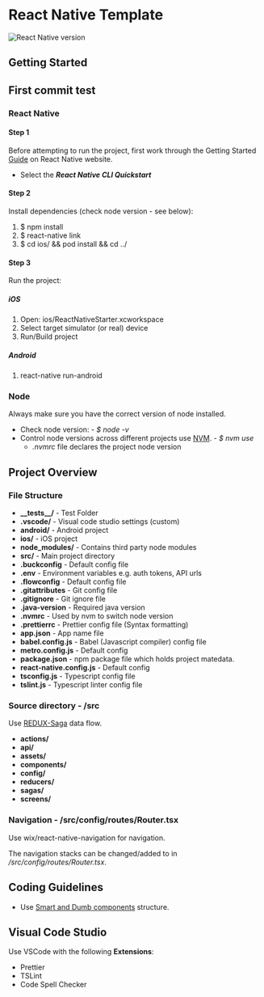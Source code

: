 # React Native Template

![React Native version](https://img.shields.io/badge/react--native-0.61.5-blue.svg)

## Getting Started

## First commit test

### React Native

#### Step 1

Before attempting to run the project, first work through the Getting Started [Guide](https://facebook.github.io/react-native/docs/getting-started) on React Native website.

- Select the **_React Native CLI Quickstart_**

#### Step 2

Install dependencies (check node version - see below):

1. \$ npm install
2. \$ react-native link
3. \$ cd ios/ && pod install && cd ../

#### Step 3

Run the project:

##### iOS

1. Open: ios/ReactNativeStarter.xcworkspace
2. Select target simulator (or real) device
3. Run/Build project

##### Android

1. react-native run-android

### Node

Always make sure you have the correct version of node installed.

- Check node version: - _\$ node -v_
- Control node versions across different projects use [NVM](https://github.com/nvm-sh/nvm). - _\$ nvm use_  
   - _.nvmrc_ file declares the project node version

## Project Overview

### File Structure

- **\_\_tests\_\_/** - Test Folder
- **.vscode/** - Visual code studio settings (custom)
- **android/** - Android project
- **ios/** - iOS project
- **node_modules/** - Contains third party node modules
- **src/** - Main project directory
- **.buckconfig** - Default config file
- **.env** - Environment variables e.g. auth tokens, API urls
- **.flowconfig** - Default config file
- **.gitattributes** - Git config file
- **.gitignore** - Git ignore file
- **.java-version** - Required java version
- **.nvmrc** - Used by nvm to switch node version
- **.prettierrc** - Prettier config file (Syntax formatting)
- **app.json** - App name file
- **babel.config.js** - Babel (Javascript compiler) config file
- **metro.config.js** - Default config
- **package.json** - npm package file which holds project matedata.
- **react-native.config.js** - Default config
- **tsconfig.js** - Typescript config file
- **tslint.js** - Typescript linter config file

### Source directory - /src

Use [REDUX-Saga](https://www.youtube.com/watch?v=eUMbH6X_Adc) data flow.

- **actions/**
- **api/**
- **assets/**
- **components/**
- **config/**
- **reducers/**
- **sagas/**
- **screens/**

### Navigation - /src/config/routes/Router.tsx

Use wix/react-native-navigation for navigation.

The navigation stacks can be changed/added to in _/src/config/routes/Router.tsx_.

## Coding Guidelines

- Use [Smart and Dumb components](https://www.youtube.com/watch?v=m2q3Dyr6To4) structure.

## Visual Code Studio

Use VSCode with the following **Extensions**:

- Prettier
- TSLint
- Code Spell Checker
